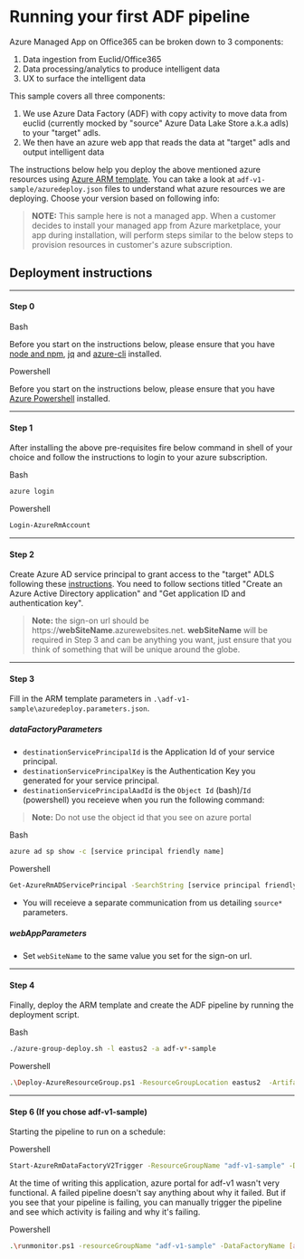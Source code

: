 # Running your first ADF pipeline
Azure Managed App on Office365 can be broken down to 3 components:

 1. Data ingestion from Euclid/Office365
 2. Data processing/analytics to produce intelligent data
 3. UX to surface the intelligent data

This sample covers all three components:

 1. We use Azure Data Factory (ADF) with copy activity to move data from euclid (currently mocked by "source" Azure Data Lake Store a.k.a adls) to your "target" adls.
 2. We then have an azure web app that reads the data at "target" adls and output intelligent data

The instructions below help you deploy the above mentioned azure resources using [Azure ARM template](https://github.com/Azure/azure-quickstart-templates).
You can take a look at `adf-v1-sample/azuredeploy.json` files to understand what azure resources we are deploying. Choose your version based on following info:

> **NOTE:** This sample here is not a managed app. When a customer decides to install your managed app from Azure marketplace, your app during installation, will perform steps similar to the below steps to provision resources in customer's azure subscription.

## Deployment instructions

----------

#### Step 0

Bash

Before you start on the instructions below, please ensure that you have [node and npm](https://docs.npmjs.com/getting-started/installing-node), [jq](https://stedolan.github.io/jq/download/) and [azure-cli](https://docs.microsoft.com/en-us/azure/cli-install-nodejs) installed.

Powershell

Before you start on the instructions below, please ensure that you have [Azure Powershell](https://docs.microsoft.com/en-us/powershell/azure/install-azurerm-ps?view=azurermps-4.4.0) installed.

----------

#### Step 1
After installing the above pre-requisites fire below command in shell of your choice and follow the instructions to login to your azure subscription.

Bash
```bash
azure login
```

Powershell
```bash
Login-AzureRmAccount
```

----------

#### Step 2
Create Azure AD service principal to grant access to the "target" ADLS following these [instructions](https://docs.microsoft.com/en-us/azure/azure-resource-manager/resource-group-create-service-principal-portal).
You need to follow sections titled "Create an Azure Active Directory application" and "Get application ID and authentication key".
> **Note:** the sign-on url should be https://**webSiteName**.azurewebsites.net.
> **webSiteName** will be required in Step 3 and can be anything you want, just ensure that you think of something that will be unique around the globe.

----------

#### Step 3
Fill in the ARM template parameters in `.\adf-v1-sample\azuredeploy.parameters.json`.

##### dataFactoryParameters

- `destinationServicePrincipalId` is the Application Id of your service principal.
- `destinationServicePrincipalKey` is the Authentication Key you generated for your service principal.
- `destinationServicePrincipalAadId` is the `Object Id` (bash)/`Id` (powershell) you receieve when you run the following command:

> **Note:** Do not use the object id that you see on azure portal

Bash
```bash
azure ad sp show -c [service principal friendly name]
```

Powershell
```bash
Get-AzureRmADServicePrincipal -SearchString [service principal friendly name]
```

- You will receieve a separate communication from us detailing `source*` parameters.

##### webAppParameters

- Set `webSiteName` to the same value you set for the sign-on url.

----------

#### Step 4

Finally, deploy the ARM template and create the ADF pipeline by running the deployment script.

Bash
```bash
./azure-group-deploy.sh -l eastus2 -a adf-v*-sample
```

Powershell
```bash
.\Deploy-AzureResourceGroup.ps1 -ResourceGroupLocation eastus2  -ArtifactStagingDirectory adf-v*-sample
```

----------

#### Step 6 (If you chose adf-v1-sample)

Starting the pipeline to run on a schedule:

Powershell
```bash
Start-AzureRmDataFactoryV2Trigger -ResourceGroupName "adf-v1-sample" -DataFactoryName [adfName] -Name "pipelineTrigger"
```

At the time of writing this application, azure portal for adf-v1 wasn't very functional. A failed pipeline doesn't say anything about why it failed.
But if you see that your pipeline is failing, you can manually trigger the pipeline and see which activity is failing and why it's failing.

Powershell
```bash
.\runmonitor.ps1 -resourceGroupName "adf-v1-sample" -DataFactoryName [adfName] -PipelineName "E2E"
```

